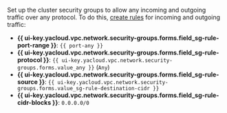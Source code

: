 
Set up the cluster security groups to allow any incoming and outgoing traffic over any protocol. To do this, [create rules](../../../vpc/operations/security-group-add-rule.md) for incoming and outgoing traffic:

* **{{ ui-key.yacloud.vpc.network.security-groups.forms.field_sg-rule-port-range }}**: `{{ port-any }}`
* **{{ ui-key.yacloud.vpc.network.security-groups.forms.field_sg-rule-protocol }}**: `{{ ui-key.yacloud.vpc.network.security-groups.forms.value_any }}` (`Any`)
* **{{ ui-key.yacloud.vpc.network.security-groups.forms.field_sg-rule-source }}**: `{{ ui-key.yacloud.vpc.network.security-groups.forms.value_sg-rule-destination-cidr }}`
* **{{ ui-key.yacloud.vpc.network.security-groups.forms.field_sg-rule-cidr-blocks }}**: `0.0.0.0/0`

